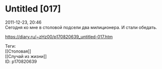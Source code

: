 Untitled [017]
===============

   
 2011-12-23, 20:46   
  Сегодня ко мне в столовой подсели два милиционера. И стали обедать.   
    
 <https://diary.ru/~zHz00/p170820639_untitled-017.htm>   
   
 Теги:   
 [[Столовая]]   
 [[Случай из жизни]]   
 ID: p170820639